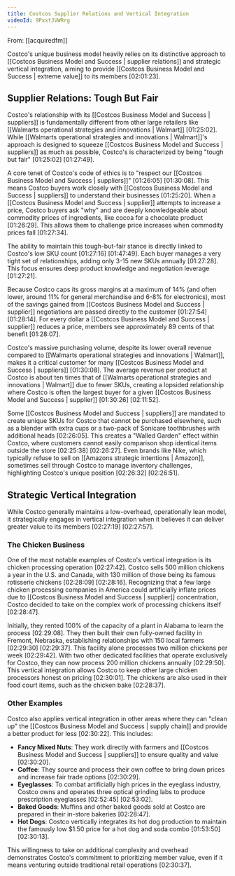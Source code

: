 ```yaml
---
title: Costcos Supplier Relations and Vertical Integration
videoId: 9PxxtJVWRrg
---
```


From: [[acquiredfm]] <br/> 

Costco's unique business model heavily relies on its distinctive approach to [[Costcos Business Model and Success | supplier relations]] and strategic vertical integration, aiming to provide [[Costcos Business Model and Success | extreme value]] to its members <a class="yt-timestamp" data-t="02:01:23">[02:01:23]</a>.

## Supplier Relations: Tough But Fair

Costco's relationship with its [[Costcos Business Model and Success | suppliers]] is fundamentally different from other large retailers like [[Walmarts operational strategies and innovations | Walmart]] <a class="yt-timestamp" data-t="01:25:02">[01:25:02]</a>. While [[Walmarts operational strategies and innovations | Walmart]]'s approach is designed to squeeze [[Costcos Business Model and Success | suppliers]] as much as possible, Costco's is characterized by being "tough but fair" <a class="yt-timestamp" data-t="01:25:02">[01:25:02]</a> <a class="yt-timestamp" data-t="01:27:49">[01:27:49]</a>.

A core tenet of Costco's code of ethics is to "respect our [[Costcos Business Model and Success | suppliers]]" <a class="yt-timestamp" data-t="01:26:05">[01:26:05]</a> <a class="yt-timestamp" data-t="01:30:08">[01:30:08]</a>. This means Costco buyers work closely with [[Costcos Business Model and Success | suppliers]] to understand their businesses <a class="yt-timestamp" data-t="01:25:20">[01:25:20]</a>. When a [[Costcos Business Model and Success | supplier]] attempts to increase a price, Costco buyers ask "why" and are deeply knowledgeable about commodity prices of ingredients, like cocoa for a chocolate product <a class="yt-timestamp" data-t="01:26:29">[01:26:29]</a>. This allows them to challenge price increases when commodity prices fall <a class="yt-timestamp" data-t="01:27:34">[01:27:34]</a>.

The ability to maintain this tough-but-fair stance is directly linked to Costco's low SKU count <a class="yt-timestamp" data-t="01:27:16">[01:27:16]</a> <a class="yt-timestamp" data-t="01:47:49">[01:47:49]</a>. Each buyer manages a very tight set of relationships, adding only 3-15 new SKUs annually <a class="yt-timestamp" data-t="01:27:28">[01:27:28]</a>. This focus ensures deep product knowledge and negotiation leverage <a class="yt-timestamp" data-t="01:27:21">[01:27:21]</a>.

Because Costco caps its gross margins at a maximum of 14% (and often lower, around 11% for general merchandise and 6-8% for electronics), most of the savings gained from [[Costcos Business Model and Success | supplier]] negotiations are passed directly to the customer <a class="yt-timestamp" data-t="01:27:54">[01:27:54]</a> <a class="yt-timestamp" data-t="01:28:14">[01:28:14]</a>. For every dollar a [[Costcos Business Model and Success | supplier]] reduces a price, members see approximately 89 cents of that benefit <a class="yt-timestamp" data-t="01:28:07">[01:28:07]</a>.

Costco's massive purchasing volume, despite its lower overall revenue compared to [[Walmarts operational strategies and innovations | Walmart]], makes it a critical customer for many [[Costcos Business Model and Success | suppliers]] <a class="yt-timestamp" data-t="01:30:08">[01:30:08]</a>. The average revenue per product at Costco is about ten times that of [[Walmarts operational strategies and innovations | Walmart]] due to fewer SKUs, creating a lopsided relationship where Costco is often the largest buyer for a given [[Costcos Business Model and Success | supplier]] <a class="yt-timestamp" data-t="01:30:26">[01:30:26]</a> <a class="yt-timestamp" data-t="02:11:52">[02:11:52]</a>.

Some [[Costcos Business Model and Success | suppliers]] are mandated to create unique SKUs for Costco that cannot be purchased elsewhere, such as a blender with extra cups or a two-pack of Sonicare toothbrushes with additional heads <a class="yt-timestamp" data-t="02:26:05">[02:26:05]</a>. This creates a "Walled Garden" effect within Costco, where customers cannot easily comparison shop identical items outside the store <a class="yt-timestamp" data-t="02:25:38">[02:25:38]</a> <a class="yt-timestamp" data-t="02:26:27">[02:26:27]</a>. Even brands like Nike, which typically refuse to sell on [[Amazons strategic intentions | Amazon]], sometimes sell through Costco to manage inventory challenges, highlighting Costco's unique position <a class="yt-timestamp" data-t="02:26:32">[02:26:32]</a> <a class="yt-timestamp" data-t="02:26:51">[02:26:51]</a>.

## Strategic Vertical Integration

While Costco generally maintains a low-overhead, operationally lean model, it strategically engages in vertical integration when it believes it can deliver greater value to its members <a class="yt-timestamp" data-t="02:27:19">[02:27:19]</a> <a class="yt-timestamp" data-t="02:27:57">[02:27:57]</a>.

### The Chicken Business

One of the most notable examples of Costco's vertical integration is its chicken processing operation <a class="yt-timestamp" data-t="02:27:42">[02:27:42]</a>. Costco sells 500 million chickens a year in the U.S. and Canada, with 130 million of those being its famous rotisserie chickens <a class="yt-timestamp" data-t="02:28:09">[02:28:09]</a> <a class="yt-timestamp" data-t="02:28:16">[02:28:16]</a>. Recognizing that a few large chicken processing companies in America could artificially inflate prices due to [[Costcos Business Model and Success | supplier]] concentration, Costco decided to take on the complex work of processing chickens itself <a class="yt-timestamp" data-t="02:28:47">[02:28:47]</a>.

Initially, they rented 100% of the capacity of a plant in Alabama to learn the process <a class="yt-timestamp" data-t="02:29:08">[02:29:08]</a>. They then built their own fully-owned facility in Fremont, Nebraska, establishing relationships with 150 local farmers <a class="yt-timestamp" data-t="02:29:30">[02:29:30]</a> <a class="yt-timestamp" data-t="02:29:37">[02:29:37]</a>. This facility alone processes two million chickens per week <a class="yt-timestamp" data-t="02:29:42">[02:29:42]</a>. With two other dedicated facilities that operate exclusively for Costco, they can now process 200 million chickens annually <a class="yt-timestamp" data-t="02:29:50">[02:29:50]</a>. This vertical integration allows Costco to keep other large chicken processors honest on pricing <a class="yt-timestamp" data-t="02:30:01">[02:30:01]</a>. The chickens are also used in their food court items, such as the chicken bake <a class="yt-timestamp" data-t="02:28:37">[02:28:37]</a>.

### Other Examples

Costco also applies vertical integration in other areas where they can "clean up" the [[Costcos Business Model and Success | supply chain]] and provide a better product for less <a class="yt-timestamp" data-t="02:30:22">[02:30:22]</a>. This includes:

*   **Fancy Mixed Nuts**: They work directly with farmers and [[Costcos Business Model and Success | suppliers]] to ensure quality and value <a class="yt-timestamp" data-t="02:30:20">[02:30:20]</a>.
*   **Coffee**: They source and process their own coffee to bring down prices and increase fair trade options <a class="yt-timestamp" data-t="02:30:29">[02:30:29]</a>.
*   **Eyeglasses**: To combat artificially high prices in the eyeglass industry, Costco owns and operates three optical grinding labs to produce prescription eyeglasses <a class="yt-timestamp" data-t="02:52:45">[02:52:45]</a> <a class="yt-timestamp" data-t="02:53:02">[02:53:02]</a>.
*   **Baked Goods**: Muffins and other baked goods sold at Costco are prepared in their in-store bakeries <a class="yt-timestamp" data-t="02:28:47">[02:28:47]</a>.
*   **Hot Dogs**: Costco vertically integrates its hot dog production to maintain the famously low $1.50 price for a hot dog and soda combo <a class="yt-timestamp" data-t="01:53:50">[01:53:50]</a> <a class="yt-timestamp" data-t="02:30:13">[02:30:13]</a>.

This willingness to take on additional complexity and overhead demonstrates Costco's commitment to prioritizing member value, even if it means venturing outside traditional retail operations <a class="yt-timestamp" data-t="02:30:37">[02:30:37]</a>.